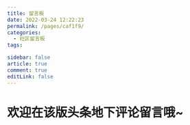 ```yaml
---
title: 留言板
date: 2022-03-24 12:22:23
permalink: /pages/caf1f9/
categories:
  - 社区留言板
tags:

sidebar: false
article: true
comment: true
editLink: false
---
```



# 欢迎在该版头条地下评论留言哦~
